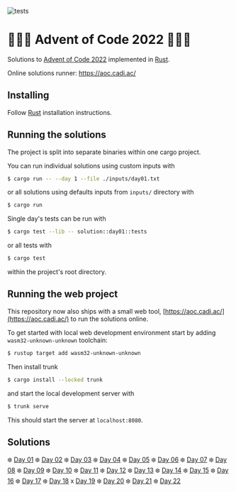 ![tests](https://github.com/cadiac/adventofcode/actions/workflows/tests.yml/badge.svg)

# 🎄🎄🎄 Advent of Code 2022 🎄🎄🎄

Solutions to [Advent of Code 2022](https://adventofcode.com/) implemented in [Rust](https://www.rust-lang.org).

Online solutions runner: https://aoc.cadi.ac/

## Installing

Follow [Rust](https://www.rust-lang.org/en-US/install.html) installation instructions.

## Running the solutions

The project is split into separate binaries within one cargo project.

You can run individual solutions using custom inputs with

```bash
$ cargo run -- --day 1 --file ./inputs/day01.txt
```

or all solutions using defaults inputs from `inputs/` directory with

```bash
$ cargo run
```

Single day's tests can be run with

```bash
$ cargo test --lib -- solution::day01::tests
```

or all tests with

```bash
$ cargo test
```

within the project's root directory.

## Running the web project

This repository now also ships with a small web tool, [https://aoc.cadi.ac/](https://aoc.cadi.ac/) to run the solutions online.

To get started with local web development environment start by adding `wasm32-unknown-unknown` toolchain:

```bash
$ rustup target add wasm32-unknown-unknown
```

Then install trunk

```bash
$ cargo install --locked trunk
```

and start the local development server with

```bash
$ trunk serve
```

This should start the server at `localhost:8080`.

## Solutions

❄️ [Day 01](src/solution/day01.rs)
❄️ [Day 02](src/solution/day02.rs)
❄️ [Day 03](src/solution/day03.rs)
❄️ [Day 04](src/solution/day04.rs)
❄️ [Day 05](src/solution/day05.rs)
❄️ [Day 06](src/solution/day06.rs)
❄️ [Day 07](src/solution/day07.rs)
❄️ [Day 08](src/solution/day08.rs)
❄️ [Day 09](src/solution/day09.rs)
❄️ [Day 10](src/solution/day10.rs)
❄️ [Day 11](src/solution/day11.rs)
❄️ [Day 12](src/solution/day12.rs)
❄️ [Day 13](src/solution/day13.rs)
❄️ [Day 14](src/solution/day14.rs)
❄️ [Day 15](src/solution/day15.rs)
❄️ [Day 16](src/solution/day16.rs)
❄️ [Day 17](src/solution/day17.rs)
❄️ [Day 18](src/solution/day18.rs)
x [Day 19](src/solution/day19.rs)
❄️ [Day 20](src/solution/day20.rs)
❄️ [Day 21](src/solution/day21.rs)
❄️ [Day 22](src/solution/day21.rs)
